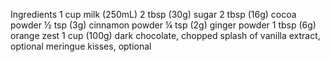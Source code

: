 Ingredients
1 cup milk (250mL)
2 tbsp (30g) sugar
2 tbsp (16g) cocoa powder
½ tsp (3g) cinnamon powder
¼ tsp (2g) ginger powder
1 tbsp (6g) orange zest
1 cup (100g) dark chocolate, chopped
splash of vanilla extract, optional
meringue kisses, optional